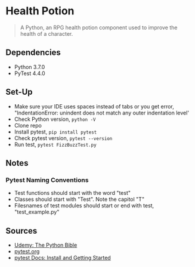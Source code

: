 # Health Potion

>A Python, an RPG health potion component used to improve the health of a character.


## Dependencies

- Python 3.7.0
- PyTest 4.4.0
  

## Set-Up

- Make sure your IDE uses spaces instead of tabs or you get error, "IndentationError: unindent does not match any outer indentation level'
- Check Python version, `python -V`
- Clone repo
- Install pytest, `pip install pytest`
- Check pytest version, `pytest --version`
- Run test, `pytest FizzBuzzTest.py`

## Notes


### Pytest Naming Conventions

- Test functions should start with the word "test"
- Classes should start with "Test". Note the capitol "T"
- Filesnames of test modules should start or end with test, "test_example.py"

## Sources

- [Udemy: The Python Bible](https://www.udemy.com/the-python-bible/learn/lecture/5445350?start=105#overview)
- [pytest.org](https://docs.pytest.org)
- [pytest Docs: Install and Getting Started](https://docs.pytest.org/en/3.0.0/getting-started.html)
